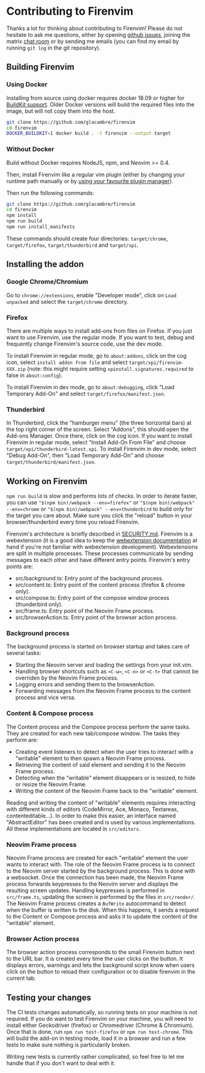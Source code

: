 # Contributing to Firenvim

Thanks a lot for thinking about contributing to Firenvim! Please do not hesitate to ask me questions, either by opening [github issues](https://github.com/glacambre/firenvim/issues), joining the matrix [chat room](https://app.element.io/#/room/#firenvim:matrix.org) or by sending me emails (you can find my email by running `git log` in the git repository).

## Building Firenvim

### Using Docker

Installing from source using docker requires docker 18.09 or higher for [BuildKit support](https://docs.docker.com/develop/develop-images/build_enhancements/). Older Docker versions will build the required files into the image, but will not copy them into the host.

```sh
git clone https://github.com/glacambre/firenvim
cd firenvim
DOCKER_BUILDKIT=1 docker build . -t firenvim --output target
```

### Without Docker

Build without Docker requires NodeJS, npm, and Neovim >= 0.4.

Then, install Firenvim like a regular vim plugin (either by changing your runtime path manually or by [using your favourite plugin manager](README.md#installing)).

Then run the following commands:
```sh
git clone https://github.com/glacambre/firenvim
cd firenvim
npm install
npm run build
npm run install_manifests
```

These commands should create four directories: `target/chrome`, `target/firefox`, `target/thunderbird` and `target/xpi`.

## Installing the addon

### Google Chrome/Chromium

Go to `chrome://extensions`, enable "Developer mode", click on `Load unpacked` and select the `target/chrome` directory.

### Firefox

There are multiple ways to install add-ons from files on Firefox. If you just want to use Firenvim, use the regular mode. If you want to test, debug and frequently change Firenvim's source code, use the dev mode.

To install Firenvim in regular mode, go to `about:addons`, click on the cog icon, select `install addon from file` and select `target/xpi/firenvim-XXX.zip` (note: this might require setting `xpinstall.signatures.required` to false in `about:config`).

To install Firenvim in dev mode, go to `about:debugging`, click "Load Temporary Add-On" and select `target/firefox/manifest.json`.

### Thunderbird

In Thunderbird, click the "hamburger menu" (the three horizontal bars) at the top right corner of the screen. Select "Addons", this should open the Add-ons Manager. Once there, click on the cog icon. If you want to install Firenvim in regular mode, select "Install Add-On From File" and choose `target/xpi/thunderbird-latest.xpi`. To install Firenvim in dev mode, select "Debug Add-On", then "Load Temporary Add-On" and choose `target/thunderbird/manifest.json`.

## Working on Firenvim

`npm run build` is slow and performs lots of checks. In order to iterate faster, you can use `"$(npm bin)/webpack --env=firefox"` or `"$(npm bin)/webpack" --env=chrome` or `"$(npm bin)/webpack" --env=thunderbird` to build only for the target you care about. Make sure you click the "reload" button in your browser/thunderbird every time you reload Firenvim.

Firenvim's architecture is briefly described in [SECURITY.md](SECURITY.md). Firenvim is a webextension (it is a good idea to keep the [webextension documentation](https://developer.mozilla.org/en-US/docs/Mozilla/Add-ons/WebExtensions) at hand if you're not familiar with webextension development). Webextensions are split in multiple processes. These processes communicate by sending messages to each other and have different entry points. Firenvim's entry points are:

- src/background.ts: Entry point of the background process.
- src/content.ts: Entry point of the content process (firefox & chrome only).
- src/compose.ts: Entry point of the compose window process (thunderbird only).
- src/frame.ts: Entry point of the Neovim Frame process.
- src/browserAction.ts: Entry point of the browser action process.

### Background process

The background process is started on browser startup and takes care of several tasks:

- Starting the Neovim server and loading the settings from your init.vim.
- Handling browser shortcuts such as `<C-w>`, `<C-n>` or `<C-t>` that cannot be overriden by the Neovim Frame process.
- Logging errors and sending them to the browserAction. 
- Forwarding messages from the Neovim Frame process to the content process and vice versa.

### Content & Compose process

The Content process and the Compose process perform the same tasks. They are created for each new tab/compose window. The tasks they perform are:

- Creating event listeners to detect when the user tries to interact with a "writable" element to then spawn a Neovim Frame process.
- Retrieving the content of said element and sending it to the Neovim Frame process.
- Detecting when the "writable" element disappears or is resized, to hide or resize the Neovim Frame.
- Writing the content of the Neovim Frame back to the "writable" element.

Reading and writing the content of "writable" elements requires interacting with different kinds of editors (CodeMirror, Ace, Monaco, Textareas, contenteditable...). In order to make this easier, an interface named "AbstractEditor" has been created and is used by various implementations. All these implementations are located in `src/editors`.

### Neovim Frame process

Neovim Frame process are created for each "writable" element the user wants to interact with. The role of the Neovim Frame process is to connect to the Neovim server started by the background process. This is done with a websocket. Once the connection has been made, the Neovim Frame process forwards keypresses to the Neovim server and displays the resulting screen updates. Handling keypresses is performed in `src/frame.ts`, updating the screen is performed by the files in `src/render/`.
The Neovim Frame process creates a `BufWrite` autocommand to detect when the buffer is written to the disk. When this happens, it sends a request to the Content or Compose process and asks it to update the content of the "writable" element.

### Browser Action process

The browser action process corresponds to the small Firenvim button next to the URL bar. It is created every time the user clicks on the button. It displays errors, warnings and lets the background script know when users click on the button to reload their configuration or to disable firenvim in the current tab.

## Testing your changes

The CI tests changes automatically, so running tests on your machine is not required. If you do want to test Firenvim on your machine, you will need to install either Geckodriver (firefox) or Chromedriver (Chrome & Chromium). Once that is done, run `npm run test-firefox` or `npm run test-chrome`. This will build the add-on in testing mode, load it in a browser and run a few tests to make sure nothing is particularily broken.

Writing new tests is currently rather complicated, so feel free to let me handle that if you don't want to deal with it.
